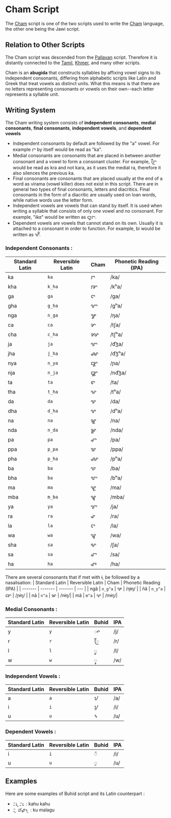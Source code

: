 # Cham Script

The [Cham](https://en.wikipedia.org/wiki/Cham_script) script is one of the two scripts used to write the [Cham](https://en.wikipedia.org/wiki/Cham_language) language, the other one being the Jawi script.


## Relation to Other Scripts

The Cham script was descended from the [Pallavan](https://en.wikipedia.org/wiki/Pallava_script) script. Therefore it is distantly connected to the [Tamil](https://en.wikipedia.org/wiki/Tamil_script), [Khmer](https://en.wikipedia.org/wiki/Khmer_script), and many other scripts.

Cham is an **abugida** that constructs syllables by affixing vowel signs to its independent consonants, differing from alphabetic scripts like Latin and Greek that treat vowels as distinct units. What this means is that there are no letters representing consonants or vowels on their own--each letter represents a syllable unit. 


## Writing System
The Cham writing system consists of **independent consonants**, **medial consonants**, **final consonants**, **independent vowels**, and **dependent vowels**

* Independent consonants by default are followed by the "a" vowel. For example ꨆ  by itself would be read as "ka".
* Medial consonants are consonants that are placed in between another consonant and a vowel to form a consonant cluster. For example, ꨆꨴ would be read as kra and not kara, as it uses the medial ra, therefore it also silences the previous ka.
* Final consonants are consonants that are placed usually at the end of a word as virama (vowel killer) does not exist in this script. There are in general two types of final consonants, letters and diacritics. Final consonants in the form of a diacritic are usually used on loan words, while native words use the letter form.
* Independent vowels are vowels that can stand by itself. It is used when writing a syllable that consists of only one vowel and no consonant. For example, "*ika*" would be written as ꨁꨆ.
* Dependent vowels are vowels that cannot stand on its own. Usually it is attached to a consonant in order to function. For example, bi would be written as ꨝꨪ.

### Independent Consonants :

| Standard Latin | Reversible Latin    | Cham | Phonetic Reading (IPA) |
| ------- | ------- | ------- | --- |
| ka  | `ka` |   ꨆ      | /ka/ |
| kha  | `k_ha`      | ꨇ      | /kʰa/ |
| ga  | `ga`      | ꨈ      | /ga/ |
| gha  | `g_ha`      | ꨉ      | /gʰa/ |
| nga | `n_ga`     | ꨋ      | /ŋa/|
| ca | `ca`      | ꨌ      | /tʃa/|
| cha | `c_ha`      | ꨍ      | /tʃʰa/|
| ja  | `ja`      | ꨎ      | /d͡ʒa/ |
| jha  | `j_ha`      | ꨏ      | /d͡ʒʰa/ |
| nya  | `n_ya`      | ꨑ      | /ɲa/ |
| nja  | `n_ja`      | ꨒ      | /nd͡ʒa/ |
| ta  | `ta`      | ꨓ      | /ta/ |
| tha  | `t_ha`      | ꨔ      | /tʰa/ |
| da  | `da`      | ꨕ      | /da/ |
| dha  | `d_ha`      | ꨖ      | /dʰa/ |
| na | `na`      | ꨘ      | /na/|
| nda  | `n_da`      | ꨙ      | /nda/ |
| pa | `pa`      | ꨚ      | /pa/|
| ppa | `p_pa`      | ꨛ      | /ppa/|
| pha | `p_ha`      | ꨜ      | /pʰa/|
| ba | `ba`      | ꨝ      | /ba/|
| bha | `ba`      | ꨞ      | /bʰa/|
| ma | `ma`      | ꨠ      | /ma/|
| mba | `m_ba`      | ꨡ      | /mba/|
| ya | `ya`      | ꨢ      | /ja/|
| ra | `ra`      | ꨣ      | /ra/|
| la | `la`      | ꨤ      | /la/|
| wa | `wa`      | ꨥ      | /wa/|
| sha | `sa`      | ꨦ      | /ʃa/|
| sa | `sa`      | ꨧ      | /sa/|
| ha | `ha`      | ꨨ      | /ha/|

There are several consonants that if met with ɨ, be followed by a nasalisation:
| Standard Latin | Reversible Latin    | Cham | Phonetic Reading (IPA) |
| ------- | ------- | ------- | --- |
| ngâ  | `n_g^a` |   ꨊ      | /ŋɨŋ/ |
| ñâ  | `n_y^a`      | ꨐ      | /ɲɨŋ/ |
| nâ | `n^a`     | ꨗ      | /nɨŋ/|
| mâ | `m^a`      | ꨟ      | /mɨŋ/|


### Medial Consonants :

| Standard Latin | Reversible Latin | Buhid | IPA |
| ------- | ------- | ------- | --- |
| y       | `y`       | ◌ꨳ      | /j/ |
| r       | `r`      | ◌ꨴ      | /r/|
| l        | `l`       | ◌ꨵ      | /l/ |
| w        | `w`       | ◌ꨶ      | /w/ |

### Independent Vowels :

| Standard Latin | Reversible Latin | Buhid | IPA |
| ------- | ------- | ------- | --- |
| a       | `a`       | ᝀ      | /a/ |
| i       | `i`      | ᝁ      | /i/|
| u        | `u`       | ᝂ      | /u/ |

### Dependent Vowels :

| Standard Latin | Reversible Latin | Buhid | IPA  |
| ------- | ------- | ------- | ---- |
| i      | `i`      | ᝒ      | /i/ |
| u      | `u`       |  ᝓ       | /u/  |


## Examples

Here are some examples of Buhid script and its Latin counterpart :

* ᝃᝑ ᝓᝃᝑ  : kahu kahu
* ᝃ ᝓ ᝋᝎᝄ ᝓ : ku malagu
